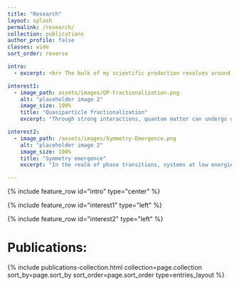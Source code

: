 ```yaml
---
title: "Research"
layout: splash
permalink: /research/
collection: publications
author_profile: false
classes: wide
sort_order: reverse

intro: 
  - excerpt: <br> The bulk of my scientific production revolves around two main topics of quantum physics that I approach via quantum-field theoretical and algebraic numerical approaches.

interest1:
  - image_path: assets/images/QP-Fractionalization.png
    alt: "placeholder image 2"
    image_size: 100%
    title: "Quasiparticle fractionalization"
    excerpt: "Through strong interactions, quantum matter can undergo quasiparticle fractionalization, effectively separating intrinsic degrees of freedom like the spin and charge of an electron. This phenomenon, often intertwined with topological effects, manifests in limited dimensions or in the presence of material defects such as boundaries, or atomic disclinations and dislocations. The resulting particles, known as anyons, exhibit properties that span a continuum between familiar fermions and bosons. This departure from nature's conventional elementary particles not only serves as a fascinating deviation but also holds practical value for fault-tolerant quantum computation. Check out my research on qubit architectures with Fibonacci anyons in Kondo systems for more on that!"

interest2:
  - image_path: /assets/images/Symmetry-Emergence.png
    alt: "placeholder image 2"
    image_size: 100%
    title: "Symmetry emergence"
    excerpt: "In the realm of phase transitions, systems at low energies are expected to emmergently exhibit reduced symmetries, as when fluids freeze into crystalline structures. When topology is at play, the classification of certain phases with no difference in symmetries is also possible. A less explored possibility is the emergence of higher symmetries in systems at low energies. While this phenomenon is sporadically discussed in the literature on a case-by-case basis, my research delves into systematically analyzing mechanisms that broadly induce 'symmetry emergence' across physical systems. I design these mechanisms from the bottom-up via structures that combine degrees of freedom and restrict perturbations, or uncover them from the top-down scrutinizing cases of unexpected symmetry emergence."

---
```

 

{% include feature_row id="intro" type="center" %}

{% include feature_row id="interest1" type="left" %}

{% include feature_row id="interest2" type="left" %}

<h1><b> Publications: </b></h1>
<div class="archive__item-excerpt">
  {% include publications-collection.html collection=page.collection sort_by=page.sort_by sort_order=page.sort_order type=entries_layout %}
</div>

